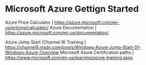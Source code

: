 # Microsoft Azure Gettign Started

Azure Price Calculator | https://azure.microsoft.com/en-us/pricing/calculator/
Azure Documentation | https://azure.microsoft.com/en-us/documentation/

Azure Jump Start (Channel 9) Training  | https://channel9.msdn.com/posts/Windows-Azure-Jump-Start-01-Windows-Azure-Overview 
Microsoft Azure Certification paths | https://www.microsoft.com/en-us/learning/azure-training.aspx
